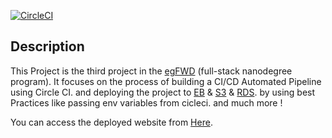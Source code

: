 [![CircleCI](https://circleci.com/gh/ahmeddbahaa/aws_deployment_project/tree/main.svg?style=svg)](https://circleci.com/gh/ahmeddbahaa/aws_deployment_project/tree/main)

## Description


This Project is the third project in the [egFWD](https://egfwd.com/) (full-stack nanodegree program).
It focuses on the process of building a CI/CD Automated Pipeline using Circle CI.
and deploying the project to [EB](https://aws.amazon.com/elasticbeanstalk) & [S3](https://aws.amazon.com/s3) & [RDS](https://aws.amazon.com/rds).
by using best Practices like passing env variables from cicleci. and much more !

You can access the deployed website from [Here](http://fwd-udagram-frontend.s3-website-us-east-1.amazonaws.com/).
